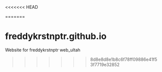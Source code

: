<<<<<<< HEAD

=======
# freddykrstnptr.github.io
Website for freddykrstnptr web_ultah
>>>>>>> 8d8e8d8e1b8c6f78ff09886e41f53f7719e32852
